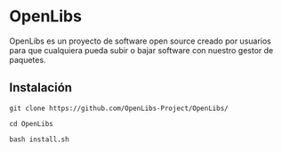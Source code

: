 # OpenLibs

OpenLibs es un proyecto de software open source creado por usuarios para que cualquiera pueda subir o bajar software con nuestro gestor de paquetes.

## Instalación

```git clone https://github.com/OpenLibs-Project/OpenLibs/```

```cd OpenLibs```

```bash install.sh```
